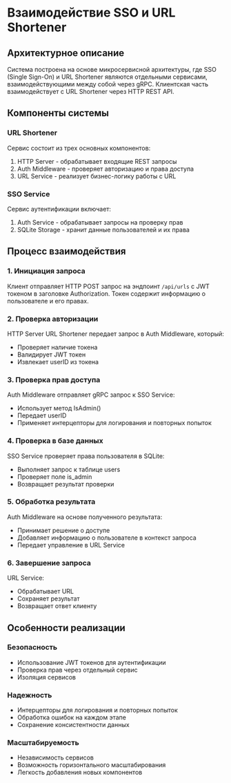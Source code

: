 # Взаимодействие SSO и URL Shortener

## Архитектурное описание

Система построена на основе микросервисной архитектуры, где SSO (Single Sign-On) и URL Shortener являются отдельными сервисами, взаимодействующими между собой через gRPC. Клиентская часть взаимодействует с URL Shortener через HTTP REST API.

## Компоненты системы

### URL Shortener
Сервис состоит из трех основных компонентов:
1. HTTP Server - обрабатывает входящие REST запросы
2. Auth Middleware - проверяет авторизацию и права доступа
3. URL Service - реализует бизнес-логику работы с URL

### SSO Service
Сервис аутентификации включает:
1. Auth Service - обрабатывает запросы на проверку прав
2. SQLite Storage - хранит данные пользователей и их права

## Процесс взаимодействия

### 1. Инициация запроса
Клиент отправляет HTTP POST запрос на эндпоинт `/api/urls` с JWT токеном в заголовке Authorization. Токен содержит информацию о пользователе и его правах.

### 2. Проверка авторизации
HTTP Server URL Shortener передает запрос в Auth Middleware, который:
- Проверяет наличие токена
- Валидирует JWT токен
- Извлекает userID из токена

### 3. Проверка прав доступа
Auth Middleware отправляет gRPC запрос к SSO Service:
- Использует метод IsAdmin()
- Передает userID
- Применяет интерцепторы для логирования и повторных попыток

### 4. Проверка в базе данных
SSO Service проверяет права пользователя в SQLite:
- Выполняет запрос к таблице users
- Проверяет поле is_admin
- Возвращает результат проверки

### 5. Обработка результата
Auth Middleware на основе полученного результата:
- Принимает решение о доступе
- Добавляет информацию о пользователе в контекст запроса
- Передает управление в URL Service

### 6. Завершение запроса
URL Service:
- Обрабатывает URL
- Сохраняет результат
- Возвращает ответ клиенту

## Особенности реализации

### Безопасность
- Использование JWT токенов для аутентификации
- Проверка прав через отдельный сервис
- Изоляция сервисов

### Надежность
- Интерцепторы для логирования и повторных попыток
- Обработка ошибок на каждом этапе
- Сохранение консистентности данных

### Масштабируемость
- Независимость сервисов
- Возможность горизонтального масштабирования
- Легкость добавления новых компонентов 